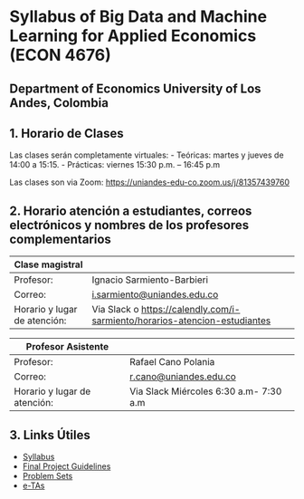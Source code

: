 # Syllabus of Big Data and Machine Learning for Applied Economics (ECON 4676)
## Department of Economics University of Los Andes, Colombia


## 1. Horario de Clases 

Las clases serán completamente virtuales:
    - Teóricas: martes y jueves de 14:00 a 15:15. 
    - Prácticas: viernes 15:30 p.m. – 16:45 p.m

Las clases son via Zoom: https://uniandes-edu-co.zoom.us/j/81357439760



## 2.	Horario atención a estudiantes, correos electrónicos y nombres de los profesores complementarios

| Clase magistral              |                                         |
|------------------------------|-----------------------------------------|
| Profesor:                    | Ignacio Sarmiento-Barbieri              |
| Correo:                      | i.sarmiento@uniandes.edu.co             |
| Horario y lugar de atención: | Via Slack  o https://calendly.com/i-sarmiento/horarios-atencion-estudiantes|


| Profesor Asistente           |                                         |
|------------------------------|-----------------------------------------|
| Profesor:                    | Rafael Cano Polania                     |
| Correo:                      | r.cano@uniandes.edu.co                  |
| Horario y lugar de atención: | Via Slack Miércoles 6:30 a.m- 7:30 a.m  |



## 3.	Links Útiles

- [Syllabus](https://github.com/ECON-4676-UNIANDES-Fall-2021/Syllabus)
- [Final Project Guidelines](https://github.com/ECON-4676-UNIANDES-Fall-2021/Problem_Sets/tree/master/Final_Project)
- [Problem Sets](https://github.com/ECON-4676-UNIANDES-Fall-2021/Problem_Sets/)
- [e-TAs](https://github.com/ECON-4676-UNIANDES-Fall-2021/e-TA)

